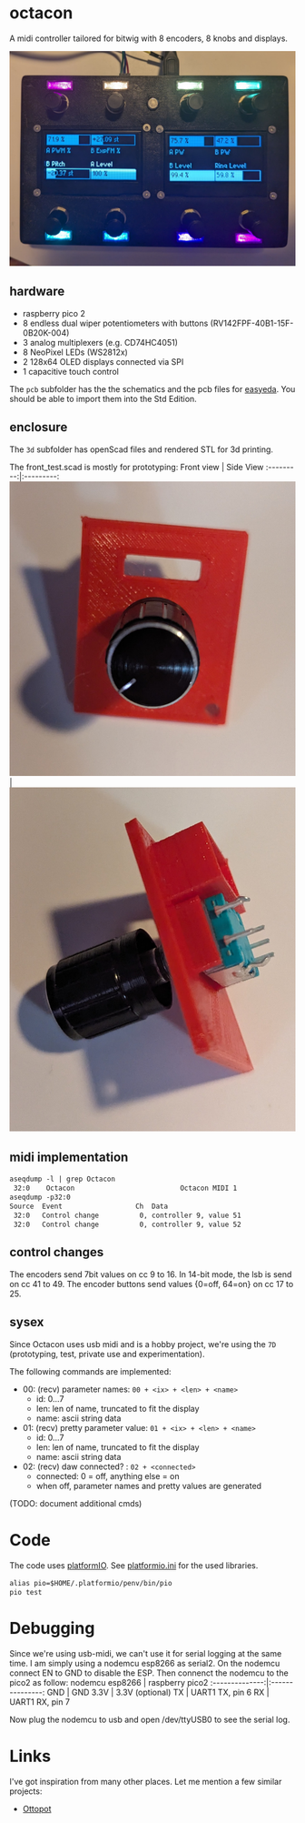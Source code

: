 # octacon
A midi controller tailored for bitwig with 8 encoders, 8 knobs and displays.

![wip image of the day](/docs/img/20250614.v3_build.jpg)

## hardware

* raspberry pico 2
* 8 endless dual wiper potentiometers with buttons (RV142FPF-40B1-15F-0B20K-004)
* 3 analog multiplexers (e.g. CD74HC4051)
* 8 NeoPixel LEDs (WS2812x)
* 2 128x64 OLED displays connected via SPI
* 1 capacitive touch control

The `pcb` subfolder has the the schematics and the pcb files for [easyeda](https://easyeda.com/).
You should be able to import them into the Std Edition.

## enclosure

The `3d` subfolder has openScad files and rendered STL for 3d printing.

The front_test.scad is mostly for prototyping:
Front view | Side View
:---------:|:---------:
![front](/docs/img/20250325.enc_housing_front.jpg) | ![front](/docs/img/20250325.enc_housing_side.jpg)

## midi implementation

```
aseqdump -l | grep Octacon
 32:0    Octacon                          Octacon MIDI 1
aseqdump -p32:0
Source  Event                  Ch  Data
 32:0   Control change          0, controller 9, value 51
 32:0   Control change          0, controller 9, value 52
```

## control changes

The encoders send 7bit values on cc 9 to 16. In 14-bit mode, the lsb is send on
cc 41 to 49.
The encoder buttons send values {0=off, 64=on} on cc 17 to 25.

## sysex

Since Octacon uses usb midi and is a hobby project, we're using the `7D` (prototyping, test, private use and experimentation). 

The following commands are implemented:
* 00: (recv) parameter names: `00 + <ix> + <len> + <name>`
  * id: 0...7
  * len: len of name, truncated to fit the display
  * name: ascii string data
* 01: (recv) pretty parameter value: `01 + <ix> + <len> + <name>`
  * id: 0...7
  * len: len of name, truncated to fit the display
  * name: ascii string data
* 02: (recv) daw connected? : `02 + <connected>`
  * connected: 0 = off, anything else = on
  * when off, parameter names and pretty values are generated

(TODO: document additional cmds)

# Code

The code uses [platformIO](https://platformio.org/). See [platformio.ini](platformio.ini) for the used libraries.

```
alias pio=$HOME/.platformio/penv/bin/pio
pio test
```

# Debugging

Since we're using usb-midi, we can't use it for serial logging at the same time. I am simply using a nodemcu esp8266 as serial2. On the nodemcu connect EN to GND to disable the ESP. Then connenct the nodemcu to the pico2 as follow:
nodemcu esp8266 | raspberry pico2 
:--------------:|:---------------:
GND  | GND
3.3V | 3.3V (optional)
TX   | UART1 TX, pin 6 
RX   | UART1 RX, pin 7

Now plug the nodemcu to usb and open /dev/ttyUSB0 to see the serial log.

# Links

I've got inspiration from many other places. Let me mention a few similar
projects:
* [Ottopot](https://gerotakke.de/ottopot/)
